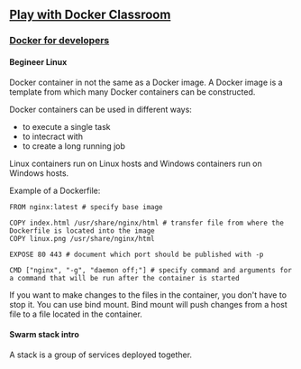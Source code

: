 ## [Play with Docker Classroom](https://training.play-with-docker.com/)

### [Docker for developers](https://training.play-with-docker.com/dev-stage1/)

#### Begineer Linux

Docker container in not the same as a Docker image. A Docker image is a template from which many Docker
containers can be constructed.

Docker containers can be used in different ways:
* to execute a single task
* to intecract with
* to create a long running job

Linux containers run on Linux hosts and Windows containers run on Windows hosts.

Example of a Dockerfile:
```
FROM nginx:latest # specify base image

COPY index.html /usr/share/nginx/html # transfer file from where the Dockerfile is located into the image
COPY linux.png /usr/share/nginx/html

EXPOSE 80 443 # document which port should be published with -p

CMD ["nginx", "-g", "daemon off;"] # specify command and arguments for a command that will be run after the container is started
```

If you want to make changes to the files in the container, you don't have to stop it. You can use bind mount.
Bind mount will push changes from a host file to a file located in the container.

#### Swarm stack intro

A stack is a group of services deployed together.
